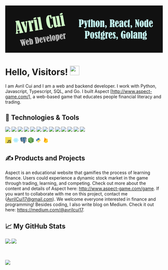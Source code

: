 [![Header](https://github.com/Avril-Cui/Avril-Cui/blob/main/MyHeader.png "Header")](http://www.aspect-game.com/)

# Hello, Visitors! <img src="https://raw.githubusercontent.com/MartinHeinz/MartinHeinz/master/wave.gif" width="30px" height="30px" />
I am Avril Cui and I am a web and backend developer. I work with Python, Javascript, Typescript, SQL, and Go. I built Aspect [http://www.aspect-game.com/], a web-based game that educates people financial literacy and trading.

## 🔧 Technologies & Tools
![](https://img.shields.io/badge/Code-Python-informational?style=flat&logo=python&logoColor=white&color=C3FCC2)
![](https://img.shields.io/badge/Code-JavaScript-informational?style=flat&logo=javascript&logoColor=white&color=C3FCC2)
![](https://img.shields.io/badge/Code-Golang-informational?style=flat&logo=go&logoColor=white&color=C3FCC2)
![](https://img.shields.io/badge/Tools-PostgreSQL-informational?style=flat&logo=postgresql&logoColor=white&color=C3FCC2)
![](https://img.shields.io/badge/Tools-Docker-informational?style=flat&logo=docker&logoColor=white&color=C3FCC2)
![](https://img.shields.io/badge/Framework-Flask-informational?style=flat&logo=flask&logoColor=white&color=C3FCC2)
![](https://img.shields.io/badge/Framework-Next-informational?style=flat&logo=next.js&logoColor=white&color=C3FCC2)
![](https://img.shields.io/badge/Framework-Node.js-informational?style=flat&logo=node.js&logoColor=white&color=C3FCC2)
![](https://img.shields.io/badge/Framework-REDUX-informational?style=flat&logo=redux&logoColor=white&color=C3FCC2)
![](https://img.shields.io/badge/Framework-React-informational?style=flat&logo=react&logoColor=white&color=C3FCC2)
![](https://img.shields.io/badge/Design-figma-informational?style=flat&logo=figma&logoColor=white&color=C3FCC2)
![](https://img.shields.io/badge/Hosting-heroku-informational?style=flat&logo=heroku&logoColor=white&color=C3FCC2)
![](https://img.shields.io/badge/Hosting-AWS-informational?style=flat&logo=amazon-aws&logoColor=white&color=C3FCC2)
<div></div>
<code><img height="20" src="https://raw.githubusercontent.com/github/explore/80688e429a7d4ef2fca1e82350fe8e3517d3494d/topics/javascript/javascript.png"></code>
<code><img height="20" src="https://raw.githubusercontent.com/github/explore/80688e429a7d4ef2fca1e82350fe8e3517d3494d/topics/react/react.png"></code>
<code><img height="20" src="https://raw.githubusercontent.com/github/explore/5c058a388828bb5fde0bcafd4bc867b5bb3f26f3/topics/postgresql/postgresql.png"></code>
<code><img height="20" src="https://raw.githubusercontent.com/github/explore/80688e429a7d4ef2fca1e82350fe8e3517d3494d/topics/nodejs/nodejs.png"></code>
<code><img height="20" src="https://raw.githubusercontent.com/github/explore/80688e429a7d4ef2fca1e82350fe8e3517d3494d/topics/python/python.png"></code>
<code><img height="20" src="https://raw.githubusercontent.com/github/explore/80688e429a7d4ef2fca1e82350fe8e3517d3494d/topics/firebase/firebase.png"></code>

## &#x270d; Products and Projects
Aspect is an educational website that gamifies the process of learning finance. Users could experience a dynamic stock market in the game through trading, learning, and competing. Check out more about the content and details of Aspect here: http://www.aspect-game.com/game. If you want to collaborate with me on this project, contact me (AvrilCui17@gmail.com). We welcome everyone interested in finance and programming!
Besides coding, I also write blog on Medium. Check it out here: https://medium.com/@avrilcui17.

## &#x1f4c8; My GitHub Stats
<a href="https://github.com/Avril-Cui/Avril-Cui">
  <img align="center" src="https://github-readme-stats.vercel.app/api?username=Avril-Cui&theme=blueberry&show_icons=true&line_height=40.25" />
</a>
<a href="https://github.com/Avril-Cui/Avril-Cui">
  <img align="center" src="https://github-readme-stats.vercel.app/api/top-langs/?username=Avril-Cui&theme=blueberry" />
</a>
<div style="height: 50px">&nbsp;</div>
<a href="https://github.com/Avril-Cui/Avril-Cui" style="marginTop: 100px;">
  <img align="center" src="http://github-readme-streak-stats.herokuapp.com?user=Avril-Cui&theme=blueberry" />
</a>
